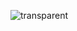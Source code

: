 ![transparent](https://capsule-render.vercel.app/api?type=transparent&fontColor=703ee5&text=HEY%20THERE&height=150&fontSize=60&desc=welcome%20to%20my%20github%20profile&descAlignY=75&descAlign=60)
<!--
**sharonye0/sharonye0** is a ✨ _special_ ✨ repository because its `README.md` (this file) appears on your GitHub profile.

Here are some ideas to get you started:
- 🔭 I’m currently working on ...
- 🌱 I’m currently learning ...
- 👯 I’m looking to collaborate on ...
- 🤔 I’m looking for help with ...
- 💬 Ask me about ...
- 📫 How to reach me: ...
- ⚡ Fun fact: ...
-->
